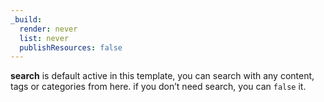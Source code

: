 ```yaml
---
_build:
  render: never
  list: never
  publishResources: false
---
```


**search** is default active in this template, you can search with any content, tags or categories from here. if you don’t need search, you can `false` it.
